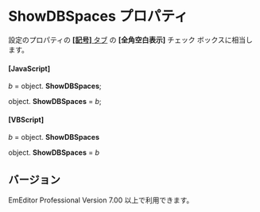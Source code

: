 # ShowDBSpaces プロパティ

設定のプロパティの [**\[記号\]** タブ](../../dlg/properties/marks/index) の **\[全角空白表示\]** チェック ボックスに相当します。

#### \[JavaScript\]

_b_ =
object. **ShowDBSpaces**;

object. **ShowDBSpaces** = _b_;

#### \[VBScript\]

_b_ =
object. **ShowDBSpaces**

object. **ShowDBSpaces** = _b_

## バージョン

EmEditor Professional Version 7.00 以上で利用できます。